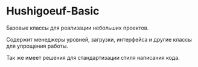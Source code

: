 # Hushigoeuf-Basic
 
Базовые классы для реализации небольших проектов.

Содержит менеджеры уровней, загрузки, интерфейса и другие классы для упрощения работы.

Так же имеет решения для стандартизации стиля написания кода.
